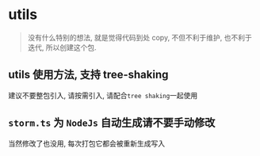 # utils

> 没有什么特别的想法, 就是觉得代码到处 copy, 不但不利于维护, 也不利于迭代, 所以创建这个包.

## utils 使用方法, 支持 tree-shaking

建议不要整包引入, 请按需引入, 请配合`tree shaking`一起使用

## `storm.ts` 为 `NodeJs` 自动生成请不要手动修改

当然修改了也没用, 每次打包它都会被重新生成写入
